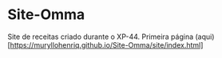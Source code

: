 # Site-Omma
 Site de receitas criado durante o XP-44. Primeira página (aqui)[https://muryllohenriq.github.io/Site-Omma/site/index.html]
